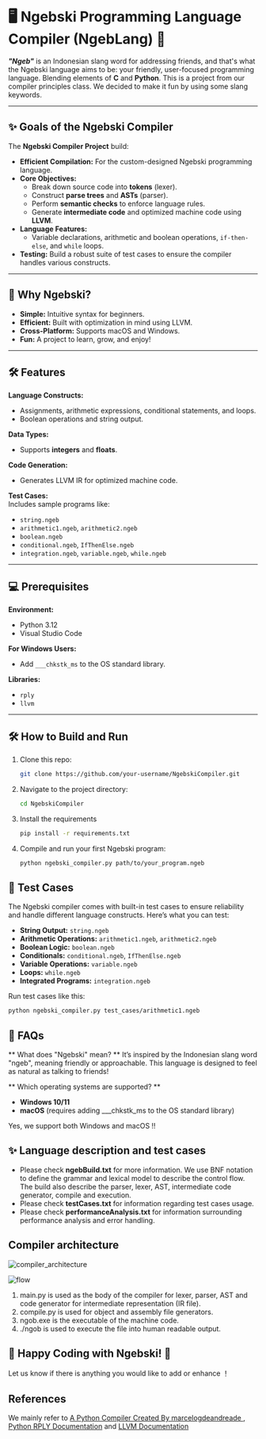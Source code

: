 # 🖥️ Ngebski Programming Language Compiler (NgebLang) 🌟  

**_"Ngeb"_** is an Indonesian slang word for addressing friends, and that's what the Ngebski language aims to be: your friendly, user-focused programming language. Blending elements of **C** and **Python**. This is a project from our compiler principles class. We decided to make it fun by using some slang keywords.

---

## ✨ Goals of the Ngebski Compiler  

The **Ngebski Compiler Project** build:  

- **Efficient Compilation:** For the custom-designed Ngebski programming language.  
- **Core Objectives:**  
  - Break down source code into **tokens** (lexer).  
  - Construct **parse trees** and **ASTs** (parser).  
  - Perform **semantic checks** to enforce language rules.  
  - Generate **intermediate code** and optimized machine code using **LLVM**.  
- **Language Features:**  
  - Variable declarations, arithmetic and boolean operations, `if-then-else`, and `while` loops.  
- **Testing:** Build a robust suite of test cases to ensure the compiler handles various constructs.  

---

## 🌟 Why Ngebski?  

- **Simple:** Intuitive syntax for beginners.  
- **Efficient:** Built with optimization in mind using LLVM.  
- **Cross-Platform:** Supports macOS and Windows.  
- **Fun:** A project to learn, grow, and enjoy!  

---

## 🛠️ Features  

**Language Constructs:**  
- Assignments, arithmetic expressions, conditional statements, and loops.  
- Boolean operations and string output.  

**Data Types:**  
- Supports **integers** and **floats**.  

**Code Generation:**  
- Generates LLVM IR for optimized machine code.  

**Test Cases:**  
Includes sample programs like:  
- `string.ngeb`  
- `arithmetic1.ngeb`, `arithmetic2.ngeb`  
- `boolean.ngeb`  
- `conditional.ngeb`, `IfThenElse.ngeb`  
- `integration.ngeb`, `variable.ngeb`, `while.ngeb`  

---

## 💻 Prerequisites  

**Environment:**  
- Python 3.12  
- Visual Studio Code  

**For Windows Users:**  
- Add `___chkstk_ms` to the OS standard library.  

**Libraries:**  
- `rply`  
- `llvm`  

---

## 🛠️ How to Build and Run  

1. Clone this repo:  
   ```bash  
   git clone https://github.com/your-username/NgebskiCompiler.git

2. Navigate to the project directory:  
   ```bash
   cd NgebskiCompiler
3. Install the requirements
   ```bash
   pip install -r requirements.txt
4. Compile and run your first Ngebski program:
   ```bash
   python ngebski_compiler.py path/to/your_program.ngeb

## 🧪 Test Cases  

The Ngebski compiler comes with built-in test cases to ensure reliability and handle different language constructs. Here’s what you can test:  

- **String Output:** `string.ngeb`  
- **Arithmetic Operations:** `arithmetic1.ngeb`, `arithmetic2.ngeb`  
- **Boolean Logic:** `boolean.ngeb`  
- **Conditionals:** `conditional.ngeb`, `IfThenElse.ngeb`  
- **Variable Operations:** `variable.ngeb`  
- **Loops:** `while.ngeb`  
- **Integrated Programs:** `integration.ngeb`  

Run test cases like this:  
```bash
python ngebski_compiler.py test_cases/arithmetic1.ngeb
```

## 🤔 FAQs
** What does "Ngebski" mean? **
It’s inspired by the Indonesian slang word "ngeb", meaning friendly or approachable. 
This language is designed to feel as natural as talking to friends!

** Which operating systems are supported? **
- **Windows 10/11** 
- **macOS** (requires adding ___chkstk_ms to the OS standard library)

Yes, we support both Windows and macOS !!

## ✨ Language description and test cases
- Please check **ngebBuild.txt** for more information. We use BNF notation to define the grammar and lexical model to describe the control flow. The build also describe the parser, lexer, AST, intermediate code generator, compile and execution.
- Please check **testCases.txt** for information regarding test cases usage.
- Please check **performanceAnalysis.txt** for information surrounding performance analysis and error handling.

## Compiler architecture
![compiler_architecture](https://github.com/user-attachments/assets/e27de7f0-6a69-47ae-a1b0-28ef55de3c73)

![flow](https://github.com/user-attachments/assets/bf4ed1ff-5992-4c1c-a3da-cd50f5498b55)

1. main.py is used as the body of the compiler for lexer, parser, AST and code generator for intermediate representation (IR file).
2. compile.py is used for object and assembly file generators.
3. ngob.exe is the executable of the machine code.
4. ./ngob is used to execute the file into human readable output.

## 🎉 Happy Coding with Ngebski! 🎉

Let us know if there is anything you would like to add or enhance ！

## References
We mainly refer to [A Python Compiler Created By marcelogdeandreade ](https://github.com/marcelogdeandrade/PythonCompiler), [Python RPLY Documentation](https://rply.readthedocs.io/en/latest/) and [LLVM Documentation](https://llvm.org/docs/)

